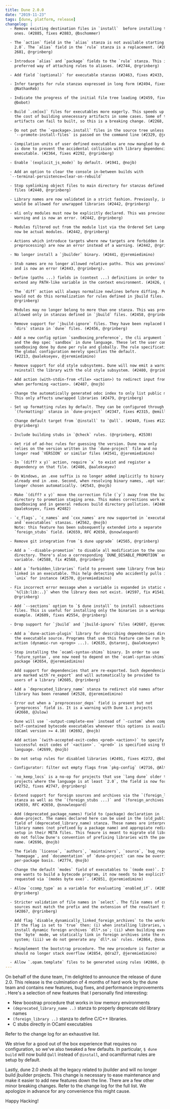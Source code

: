 ```yaml
---
title: Dune 2.0.0
date: "2019-11-23"
tags: [dune, platform, release]
changelog: |
  - Remove existing destination files in `install`  before installing the new
    ones. (#2885, fixes #2883, @bschommer)

  - The `action` field in the `alias` stanza is not available starting `lang dune
    2.0`. The `alias` field in the `rule` stanza is a replacement. (#2846, fixes
    2681, @rgrinberg)

  - Introduce `alias` and `package` fields to the `rule` stanza. This is the
    preferred way of attaching rules to aliases. (#2744, @rgrinberg)

  - Add field `(optional)` for executable stanzas (#2463, fixes #2433, @bobot)

  - Infer targets for rule stanzas expressed in long form (#2494, fixes #2469,
    @NathanReb)

  - Indicate the progress of the initial file tree loading (#2459, fixes #2374,
    @bobot)

  - Build `.cm[ox]` files for executables more eagerly. This speeds up builds at
    the cost of building unnecessary artifacts in some cases. Some of these extra
    artifacts can fail to built, so this is a breaking change. (#2268, @rgrinberg)

  - Do not put the `<package>.install` files in the source tree unless `-p` or
    `--promote-install-files` is passed on the command line (#2329, @jeremiedimino)

  - Compilation units of user defined executables are now mangled by default. This
    is done to prevent the accidental collision with library dependencies of the
    executable. (#2364, fixes #2292, @rgrinberg)

  - Enable `(explicit_js_mode)` by default. (#1941, @nojb)

  - Add an option to clear the console in-between builds with
  `--terminal-persistence=clear-on-rebuild`

  - Stop symlinking object files to main directory for stanzas defined `jbuild`
    files (#2440, @rgrinberg)

  - Library names are now validated in a strict fashion. Previously, invalid names
    would be allowed for unwrapped libraries (#2442, @rgrinberg)

  - mli only modules must now be explicitly declared. This was previously a
    warning and is now an error. (#2442, @rgrinberg)

  - Modules filtered out from the module list via the Ordered Set Language must
    now be actual modules. (#2442, @rgrinberg)

  - Actions which introduce targets where new targets are forbidden (e.g.
    preprocessing) are now an error instead of a warning. (#2442, @rgrinberg)

  - No longer install a `jbuilder` binary. (#2441, @jeremiedimino)

  - Stub names are no longer allowed relative paths. This was previously a warning
    and is now an error (#2443, @rgrinberg).

  - Define (paths ...) fields in (context ...) definitions in order to set or
    extend any PATH-like variable in the context environment. (#2426, @nojb)

  - The `diff` action will always normalize newlines before diffing. Perviousy, it
    would not do this normalization for rules defined in jbuild files. (#2457,
    @rgrinberg)

  - Modules may no longer belong to more than one stanza. This was previously
    allowed only in stanzas defined in `jbuild` files. (#2458, @rgrinberg)

  - Remove support for `jbuild-ignore` files. They have been replaced by the the
    `dirs` stanza in `dune` files. (#2456, @rgrinberg)

  - Add a new config option `sandboxing_preference`, the cli argument `--sandbox`,
    and the dep spec `sandbox` in dune language. These let the user control the level of
    sandboxing done by dune per rule and globally. The rule specification takes precedence.
    The global configuration merely specifies the default.
    (#2213, @aalekseyev, @jeremiedimino)

  - Remove support for old style subsystems. Dune will now emit a warning to
    reinstall the library with the old style subsystem. (#2480, @rgrinberg)

  - Add action (with-stdin-from <file> <action>) to redirect input from <file>
    when performing <action>. (#2487, @nojb)

  - Change the automatically generated odoc index to only list public modules.
    This only affects unwrapped libraries (#2479, @rgrinberg)

  - Set up formatting rules by default. They can be configured through a new
    `(formatting)` stanza in `dune-project` (#2347, fixes #2315, @emillon)

  - Change default target from `@install` to `@all`. (#2449, fixes #1220,
    @rgrinberg)

  - Include building stubs in `@check` rules. (@rgrinberg, #2530)

  - Get rid of ad-hoc rules for guessing the version. Dune now only
    relies on the version written in the `dune-project` file and no
    longer read `VERSION` or similar files (#2541, @jeremiedimino)

  - In `(diff? x y)` action, require `x` to exist and register a
    dependency on that file. (#2486, @aalekseyev)

  - On Windows, an .exe suffix is no longer added implicitly to binary names that
    already end in .exe. Second, when resolving binary names, .opt variants are no
    longer chosen automatically. (#2543, @nojb)

  - Make `(diff? x y)` move the correction file (`y`) away from the build
    directory to promotion staging area. This makes corrections work with
    sandboxing and in general reduces build directory pollution. (#2486,
    @aalekseyev, fixes #2482)

  - `c_flags`, `c_names` and `cxx_names` are now supported in `executable`
    and `executables` stanzas. (#2562, @nojb)
    Note: this feature has been subsequently extended into a separate
    `foreign_stubs` field. (#2659, RFC #2650, @snowleopard)

  - Remove git integration from `$ dune upgrade` (#2565, @rgrinberg)

  - Add a `--disable-promotion` to disable all modification to the source
    directory. There's also a corresponding `DUNE_DISABLE_PROMOTION` environment
    variable. (#2588, fix #2568, @rgrinberg)

  - Add a `forbidden_libraries` field to prevent some library from being
    linked in an executable. This help detecting who accidently pulls in
    `unix` for instance (#2570, @jeremiedimino)

  - Fix incorrect error message when a variable is expanded in static context:
    `%{lib:lib:..}` when the library does not exist. (#2597, fix #1541,
    @rgrinberg)

  - Add `--sections` option to `$ dune install` to install subsections of .install
    files. This is useful for installing only the binaries in a workspace for
    example. (#2609, fixes #2554, @rgrinberg)

  - Drop support for `jbuild` and `jbuild-ignore` files (#2607, @jeremiedimino)

  - Add a `dune-action-plugin` library for describing dependencies direcly in
    the executable source. Programs that use this feature can be run by a new
    action (dynamic-run <progn> ...). (#2635, @staronj, @aalekseyev)

  - Stop installing the `ocaml-syntax-shims` binary. In order to use
    `future_syntax`, one now need to depend on the `ocaml-syntax-shims`
    package (#2654, @jeremiedimino)

  - Add support for dependencies that are re-exported. Such dependencies
    are marked with`re_export` and will automatically be provided to
    users of a library (#2605, @rgrinberg)

  - Add a `deprecated_library_name` stanza to redirect old names after a
    library has been renamed (#2528, @jeremiedimino)

  - Error out when a `preprocessor_deps` field is present but not
    `preprocess` field is. It is a warning with Dune 1.x projects
    (#2660, @Julow)

  - Dune will use `-output-complete-exe` instead of `-custom` when compiling
    self-contained bytecode executables whenever this options is available
    (OCaml version >= 4.10) (#2692, @nojb)

  - Add action `(with-accepted-exit-codes <pred> <action>)` to specify the set of
    successful exit codes of `<action>`. `<pred>` is specified using the predicate
    language. (#2699, @nojb)

  - Do not setup rules for disabled libraries (#2491, fixes #2272, @bobot)

  - Configurator: filter out empty flags from `pkg-config` (#2716, @AltGr)

  - `no_keep_locs` is a no-op for projects that use `lang dune` older than 2.0. In
    projects where the language is at least `2.0`, the field is now forbidden.
    (#2752, fixes #2747, @rgrinberg)

  - Extend support for foreign sources and archives via the `(foreign_library ...)`
    stanza as well as the `(foreign_stubs ...)` and `(foreign_archives ...)` fields.
    (#2659, RFC #2650, @snowleopard)

  - Add (deprecated_package_names) field to (package) declaration in
    dune-project. The names declared here can be used in the (old_public_name)
    field of (deprecated_library_name) stanza. These names are interpreted as
    library names (not prefixed by a package name) and appropiate redirections are
    setup in their META files. This feaure is meant to migrate old libraries which
    do not follow Dune's convention of prefixing libraries with the package
    name. (#2696, @nojb)

  - The fields `license`, `authors`, `maintainers`, `source`, `bug_reports`,
    `homepage`, and `documentation` of `dune-project` can now be overriden on a
    per-package basis. (#2774, @nojb)

  - Change the default `modes` field of executables to `(mode exe)`. If
    one wants to build a bytecode program, it now needs to be explicitly
    requested via `(modes byte exe)`. (#2851, @jeremiedimino)

  - Allow `ccomp_type` as a variable for evaluating `enabled_if`. (#2855, @dra27,
    @rgrinberg)

  - Stricter validation of file names in `select`. The file names of conditional
    sources must match the prefix and the extension of the resultant filename.
    (#2867, @rgrinberg)

  - Add flag `disable_dynamically_linked_foreign_archives` to the workspace file.
    If the flag is set to `true` then: (i) when installing libraries, we do not
    install dynamic foreign archives `dll*.so`; (ii) when building executables in
    the `byte` mode, we statically link in foreign archives into the runtime
    system; (iii) we do not generate any `dll*.so` rules. (#2864, @snowleopard)

  - Reimplement the bootstrap procedure. The new procedure is faster and
    should no longer stack overflow (#2854, @dra27, @jeremiedimino)

  - Allow `.opam.template` files to be generated using rules (#2866, @rgrinberg)
---
```


On behalf of the dune team, I'm delighted to announce the release of dune 2.0. This release is the culmination of 4 months of hard work by the dune team and contains new features, bug fixes, and performance improvements . Here's a selection of new features that I personally find interesting:

* New boostrap procedure that works in low memory environments
* `(deprecated_library_name ..)` stanza to properly deprecate old library names
*  `(foreign_library ..)` stanza to define C/C++ libraries.
* C stubs directly in OCaml executables

Refer to the change log for an exhaustive list.

We strive for a good out of the box experience that requires no configuration, so we've also tweaked a few defaults. In particular, `$ dune build` will now build `@all` instead of `@install`, and ocamlformat rules are setup by default.

Lastly, dune 2.0 sheds all the legacy related to jbuilder and will no longer build jbuilder projects. This change is necessary to ease maintenance and make it easier to add new features down the line. There are a few other minor breaking changes. Refer to the change log for the full list. We apologize in advance for any convenience this might cause.

Happy Hacking!


